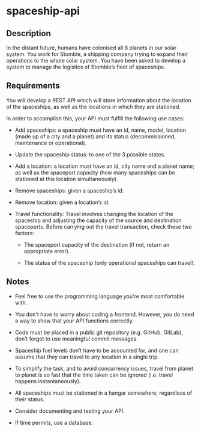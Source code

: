 # spaceship-api

## Description
In the distant future, humans have colonised all 8 planets in our solar system. You work for Stomble, a shipping company trying to expand their operations to the whole solar system. You have been asked to develop a system to manage the logistics of Stomble’s fleet of spaceships.

## Requirements
You will develop a REST API which will store information about the location of the spaceships, as well as the locations in which they are stationed.


In order to accomplish this, your API must fulfill the following use cases:

* Add spaceships: a spaceship must have an id, name, model, location (made up of a city and a planet) and its status (decommissioned, maintenance or operational).

* Update the spaceship status: to one of the 3 possible states.

* Add a location: a location must have an id, city name and a planet name; as well as the spaceport capacity (how many spaceships can be stationed at this location simultaneously).

* Remove spaceships: given a spaceship’s id.

* Remove location: given a location’s id.

* Travel functionality: Travel involves changing the location of the spaceship and adjusting the capacity of the source and destination spaceports. Before carrying out the travel transaction, check these two factors:

    * The spaceport capacity of the destination (if not, return an appropriate error).

    * The status of the spaceship (only operational spaceships can travel).

## Notes
* Feel free to use the programming language you're most comfortable with.

* You don't have to worry about coding a frontend. However, you do need a way to show that your API functions correctly.

* Code must be placed in a public git repository (e.g. GitHub, GitLab), don’t forget to use meaningful commit messages.

* Spaceship fuel levels don’t have to be accounted for, and one can assume that they can travel to any location in a single trip.

* To simplify the task, and to avoid concurrency issues, travel from planet to planet is so fast that the time taken can be ignored (i.e. travel happens instantaneously).

* All spaceships must be stationed in a hangar somewhere, regardless of their status.

* Consider documenting and testing your API.

* If time permits, use a database.

